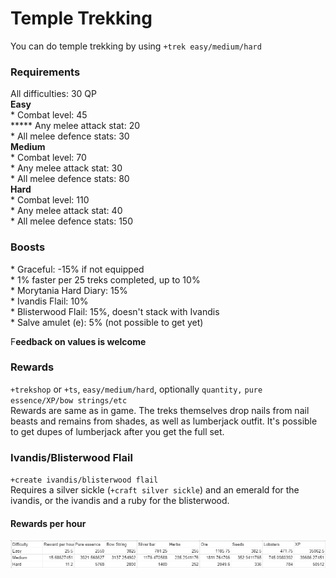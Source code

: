 # Temple Trekking

You can do temple trekking by using `+trek easy/medium/hard`

### Requirements

All difficulties: 30 QP  
**Easy**  
\* Combat level: 45  
****\* Any melee attack stat: 20  
\* All melee defence stats: 30  
**Medium**  
\* Combat level: 70  
\* Any melee attack stat: 30  
\* All melee defence stats: 80  
**Hard**  
\* Combat level: 110  
\* Any melee attack stat: 40  
\* All melee defence stats: 150

### Boosts

\* Graceful: -15% if not equipped  
\* 1% faster per 25 treks completed, up to 10%  
\* Morytania Hard Diary: 15%  
\* Ivandis Flail: 10%  
\* Blisterwood Flail: 15%, doesn't stack with Ivandis  
\* Salve amulet \(e\): 5% \(not possible to get yet\)

F**eedback on values is welcome**

### Rewards

`+trekshop` or `+ts`, `easy/medium/hard`, optionally `quantity,` `pure essence/XP/bow strings/etc`   
Rewards are same as in game. The treks themselves drop nails from nail beasts and remains from shades, as well as lumberjack outfit. It's possible to get dupes of lumberjack after you get the full set.

### **Ivandis/Blisterwood Flail**

`+create ivandis/blisterwood flail`  
Requires a silver sickle \(`+craft silver sickle`\) and an emerald for the ivandis, or the ivandis and a ruby for the blisterwood.

#### Rewards per hour

![Rewards per hour](../.gitbook/assets/image%20%2811%29.png)

